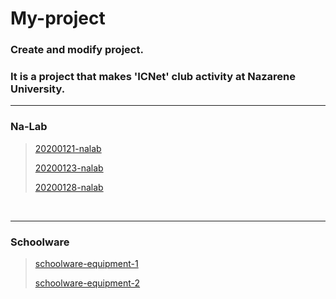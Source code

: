 # My-project

### Create and modify project.<br/>

### It is a project that makes 'ICNet' club activity at Nazarene University.

-------

### Na-Lab

> [20200121-nalab](https://github.com/cjdtjr6rl/My-project/blob/master/Na-Lab/20200121-nalab.md)
>
> [20200123-nalab](https://github.com/cjdtjr6rl/My-project/blob/master/Na-Lab/20200123-nalab.md)
>
> [20200128-nalab](https://github.com/cjdtjr6rl/My-project/blob/master/Na-Lab/20200128-nalab.md)

<br/>

-------

### Schoolware

> [schoolware-equipment-1](https://github.com/cjdtjr6rl/My-project/blob/master/Schoolware/schoolware-equipment-1.md)
>
> [schoolware-equipment-2](https://github.com/cjdtjr6rl/My-project/blob/master/Schoolware/schoolware-equipment-2.md)

